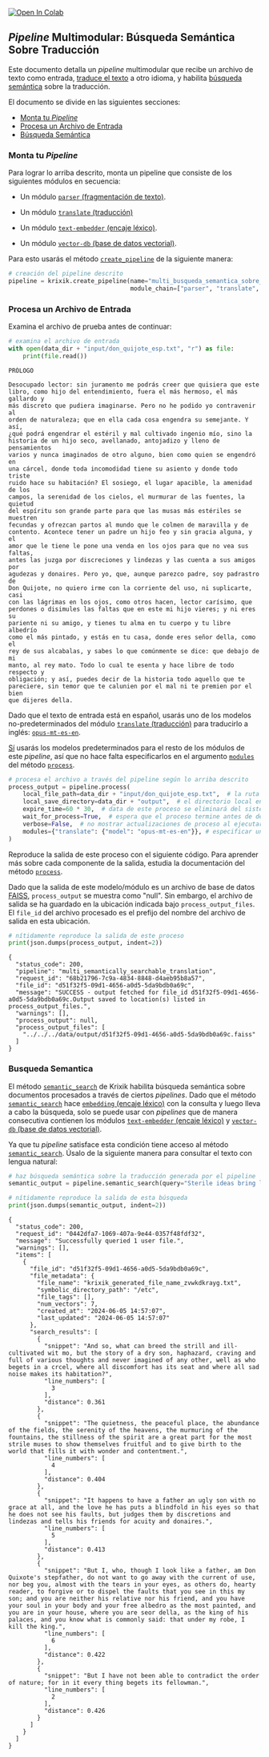 <a href="https://colab.research.google.com/github/krixik-ai/krixik-docs/blob/main/docs/examples/search_pipeline_examples/multi_semantically_searchable_translation.ipynb" target="_parent"><img src="https://colab.research.google.com/assets/colab-badge.svg" alt="Open In Colab"/></a>

## *Pipeline* Multimodular: Búsqueda Semántica Sobre Traducción

Este documento detalla un *pipeline* multimodular que recibe un archivo de texto como entrada, [traduce el texto](../../modulos/modulos_ia/modulo_translate_traduccion.md) a otro idioma, y habilita [búsqueda semántica](../../sistema/metodos_de_busqueda/metodo_semantic_search_busqueda_semantica.md) sobre la traducción.

El documento se divide en las siguientes secciones:

- [Monta tu *Pipeline*](#monta-tu-pipeline)
- [Procesa un Archivo de Entrada](#procesa-un-archivo-de-entrada)
- [Búsqueda Semántica](#busqueda-semantica)

### Monta tu *Pipeline*

Para lograr lo arriba descrito, monta un pipeline que consiste de los siguientes módulos en secuencia:

- Un módulo [`parser` (fragmentación de texto)](../../modulos/modulos_de_funciones_de_apoyo/modulo_parser_fragmentacion.md).

- Un módulo [`translate` (traducción)](../../modulos/modulos_ia/modulo_translate_traduccion.md)

- Un módulo [`text-embedder` (encaje léxico)](../../modulos/modulos_ia/modulo_text-embedder_encaje_lexico.md).

- Un módulo [`vector-db` (base de datos vectorial)](../../modulos/modulos_de_bases_de_datos/modulo_vector-db_base_de_datos_vectorial.md).

Para esto usarás el método [`create_pipeline`](../../sistema/creacion_de_pipelines/creacion_de_pipelines.md) de la siguiente manera:


```python
# creación del pipeline descrito
pipeline = krixik.create_pipeline(name="multi_busqueda_semantica_sobre_traduccion",
                                  module_chain=["parser", "translate", "text-embedder", "vector-db"])
```

### Procesa un Archivo de Entrada

Examina el archivo de prueba antes de continuar:


```python
# examina el archivo de entrada
with open(data_dir + "input/don_quijote_esp.txt", "r") as file:
    print(file.read())
```

    PRÓLOGO
    
    Desocupado lector: sin juramento me podrás creer que quisiera que este
    libro, como hijo del entendimiento, fuera el más hermoso, el más gallardo y
    más discreto que pudiera imaginarse. Pero no he podido yo contravenir al
    orden de naturaleza; que en ella cada cosa engendra su semejante. Y así,
    ¿qué podrá engendrar el estéril y mal cultivado ingenio mío, sino la
    historia de un hijo seco, avellanado, antojadizo y lleno de pensamientos
    varios y nunca imaginados de otro alguno, bien como quien se engendró en
    una cárcel, donde toda incomodidad tiene su asiento y donde todo triste
    ruido hace su habitación? El sosiego, el lugar apacible, la amenidad de los
    campos, la serenidad de los cielos, el murmurar de las fuentes, la quietud
    del espíritu son grande parte para que las musas más estériles se muestren
    fecundas y ofrezcan partos al mundo que le colmen de maravilla y de
    contento. Acontece tener un padre un hijo feo y sin gracia alguna, y el
    amor que le tiene le pone una venda en los ojos para que no vea sus faltas,
    antes las juzga por discreciones y lindezas y las cuenta a sus amigos por
    agudezas y donaires. Pero yo, que, aunque parezco padre, soy padrastro de
    Don Quijote, no quiero irme con la corriente del uso, ni suplicarte, casi
    con las lágrimas en los ojos, como otros hacen, lector carísimo, que
    perdones o disimules las faltas que en este mi hijo vieres; y ni eres su
    pariente ni su amigo, y tienes tu alma en tu cuerpo y tu libre albedrío
    como el más pintado, y estás en tu casa, donde eres señor della, como el
    rey de sus alcabalas, y sabes lo que comúnmente se dice: que debajo de mi
    manto, al rey mato. Todo lo cual te esenta y hace libre de todo respecto y
    obligación; y así, puedes decir de la historia todo aquello que te
    pareciere, sin temor que te calunien por el mal ni te premien por el bien
    que dijeres della.


Dado que el texto de entrada está en español, usarás uno de los modelos no-predeterminados del módulo [`translate` (traducción)](../../modulos/modulos_ia/modulo_translate_traduccion.md) para traducirlo a inglés: [`opus-mt-es-en`](https://huggingface.co/Helsinki-NLP/opus-mt-es-en).

<u>Sí</u> usarás los modelos predeterminados para el resto de los módulos de este *pipeline*, así que no hace falta especificarlos en el argumento [`modules`](../../sistema/parametros_y_procesar_archivos_a_traves_de_pipelines/metodo_process_procesar.md#seleccion-de-modelo-por-medio-del-argumento-modules) del método [`process`](../../sistema/parametros_y_procesar_archivos_a_traves_de_pipelines/metodo_process_procesar.md).


```python
# procesa el archivo a través del pipeline según lo arriba descrito
process_output = pipeline.process(
    local_file_path=data_dir + "input/don_quijote_esp.txt",  # la ruta de archivo inicial en la que yace el archivo de entrada
    local_save_directory=data_dir + "output",  # el directorio local en el que se guardará el archivo de salida
    expire_time=60 * 30,  # data de este proceso se eliminará del sistema Krixik en 30 minutos
    wait_for_process=True,  # espera que el proceso termine antes de devolver control del IDE al usuario
    verbose=False,  # no mostrar actualizaciones de proceso al ejecutar el código
    modules={"translate": {"model": "opus-mt-es-en"}}, # especificar un modelo no-predeterminado para el módulo de traducción
)
```

Reproduce la salida de este proceso con el siguiente código. Para aprender más sobre cada componente de la salida, estudia la documentación del método [`process`](../../sistema/parametros_y_procesar_archivos_a_traves_de_pipelines/metodo_process_procesar.md).

Dado que la salida de este modelo/módulo es un archivo de base de datos [FAISS](https://github.com/facebookresearch/faiss), `process_output` se muestra como "null". Sin embargo, el archivo de salida se ha guardado en la ubicación indicada bajo `process_output_files`. El `file_id` del archivo procesado es el prefijo del nombre del archivo de salida en esta ubicación.


```python
# nítidamente reproduce la salida de este proceso
print(json.dumps(process_output, indent=2))
```

    {
      "status_code": 200,
      "pipeline": "multi_semantically_searchable_translation",
      "request_id": "68b21796-7c9a-4834-8848-d4aeb95b8a57",
      "file_id": "d51f32f5-09d1-4656-a0d5-5da9bdb0a69c",
      "message": "SUCCESS - output fetched for file_id d51f32f5-09d1-4656-a0d5-5da9bdb0a69c.Output saved to location(s) listed in process_output_files.",
      "warnings": [],
      "process_output": null,
      "process_output_files": [
        "../../../data/output/d51f32f5-09d1-4656-a0d5-5da9bdb0a69c.faiss"
      ]
    }


### Busqueda Semantica

El método [`semantic_search`](../../sistema/metodos_de_busqueda/metodo_semantic_search_busqueda_semantica.md) de Krixik habilita búsqueda semántica sobre documentos procesados a través de ciertos *pipelines*. Dado que el método [`semantic_search`](../../sistema/metodos_de_busqueda/metodo_semantic_search_busqueda_semantica.md) hace [`embedding` (encaje léxico)](../../modulos/modulos_ia/modulo_text-embedder_encaje_lexico.md) con la consulta y luego lleva a cabo la búsqueda, solo se puede usar con *pipelines* que de manera consecutiva contienen los módulos [`text-embedder` (encaje léxico)](../../modulos/modulos_ia/modulo_text-embedder_encaje_lexico.md) y [`vector-db` (base de datos vectorial)](../../modulos/modulos_de_bases_de_datos/modulo_vector-db_base_de_datos_vectorial.md).

Ya que tu *pipeline* satisface esta condición tiene acceso al método [`semantic_search`](../../sistema/metodos_de_busqueda/metodo_semantic_search_busqueda_semantica.md). Úsalo de la siguiente manera para consultar el texto con lengua natural:


```python
# haz búsqueda semántica sobre la traducción generada por el pipeline
semantic_output = pipeline.semantic_search(query="Sterile ideas bring little to man", file_ids=[process_output["file_id"]])

# nítidamente reproduce la salida de esta búsqueda
print(json.dumps(semantic_output, indent=2))
```

    {
      "status_code": 200,
      "request_id": "0442dfa7-1069-407a-9e44-0357f48fdf32",
      "message": "Successfully queried 1 user file.",
      "warnings": [],
      "items": [
        {
          "file_id": "d51f32f5-09d1-4656-a0d5-5da9bdb0a69c",
          "file_metadata": {
            "file_name": "krixik_generated_file_name_zvwkdkrayg.txt",
            "symbolic_directory_path": "/etc",
            "file_tags": [],
            "num_vectors": 7,
            "created_at": "2024-06-05 14:57:07",
            "last_updated": "2024-06-05 14:57:07"
          },
          "search_results": [
            {
              "snippet": "And so, what can breed the strill and ill-cultivated wit mo, but the story of a dry son, haphazard, craving and full of various thoughts and never imagined of any other, well as who begets in a crcel, where all discomfort has its seat and where all sad noise makes its habitation?",
              "line_numbers": [
                3
              ],
              "distance": 0.361
            },
            {
              "snippet": "The quietness, the peaceful place, the abundance of the fields, the serenity of the heavens, the murmuring of the fountains, the stillness of the spirit are a great part for the most strile muses to show themselves fruitful and to give birth to the world that fills it with wonder and contentment.",
              "line_numbers": [
                4
              ],
              "distance": 0.404
            },
            {
              "snippet": "It happens to have a father an ugly son with no grace at all, and the love he has puts a blindfold in his eyes so that he does not see his faults, but judges them by discretions and lindezas and tells his friends for acuity and donaires.",
              "line_numbers": [
                5
              ],
              "distance": 0.413
            },
            {
              "snippet": "But I, who, though I look like a father, am Don Quixote's stepfather, do not want to go away with the current of use, nor beg you, almost with the tears in your eyes, as others do, hearty reader, to forgive or to dispel the faults that you see in this my son; and you are neither his relative nor his friend, and you have your soul in your body and your free albedro as the most painted, and you are in your house, where you are seor della, as the king of his palaces, and you know what is commonly said: that under my robe, I kill the king.",
              "line_numbers": [
                6
              ],
              "distance": 0.422
            },
            {
              "snippet": "But I have not been able to contradict the order of nature; for in it every thing begets its fellowman.",
              "line_numbers": [
                2
              ],
              "distance": 0.426
            }
          ]
        }
      ]
    }


